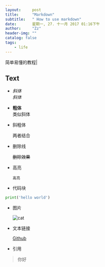 ```yaml
---
layout:     post
title:      "Markdown"
subtitle:   " How to use markdown"
date:       星期一, 27. 十一月 2017 01:16下午 
author:     "Zz"
header-img: ""
catalog: false
tags:
    - life
---
```


简单易懂的教程|

## Text
* *斜体* 	
	_斜体_	
	
* **粗体**  
	类似斜体

* 斜粗体 

	两者结合

* 删除线

	~~删除效果~~  

* 高亮

	 ` 高亮 `
 
 * 代码块
  
  ``` python
 print('hello world')
 ```
 
 * 图片
 
	![cat](https://help.github.com/assets/images/site/favicon.ico "logo")


* 文本链接

	[Github](https://github.com/ZzSean)
 
* 引用

> 你好
